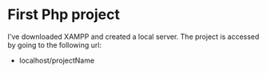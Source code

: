 # First Php project

I've downloaded XAMPP and created a local server.
The project is accessed by going to the following url:
  - localhost/projectName
